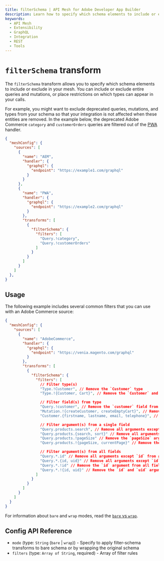 ```yaml
---
title: filterSchema | API Mesh for Adobe Developer App Builder
description: Learn how to specify which schema elements to include or exclude with the filterSchema transform.
keywords:
  - API Mesh
  - Extensibility
  - GraphQL
  - Integration
  - REST
  - Tools
---
```


# `filterSchema` transform

The `filterSchema` transform allows you to specify which schema elements to include or exclude in your mesh. You can include or exclude entire queries and mutations, or place restrictions on which types can appear in your calls.

For example, you might want to exclude deprecated queries, mutations, and types from your schema so that your integration is not affected when these entities are removed. In the example below, the deprecated Adobe Commerce `category` and `customerOrders` queries are filtered out of the [PWA](https://developer.adobe.com/commerce/pwa-studio/) handler.

```json
{
  "meshConfig": {
    "sources": [
      {
        "name": "AEM",
        "handler": {
          "graphql": {
            "endpoint": "https://example1.com/graphql"
          }
        }
      },
      {
        "name": "PWA",
        "handler": {
          "graphql": {
            "endpoint": "https://example2.com/graphql"
          }
        },
        "transforms": [
          {
            "filterSchema": {
              "filters": [
                "Query.!category",
                "Query.!customerOrders"
              ]
            }
          }
        ]
      }
    ]
  },
}
```

## Usage

The following example includes several common filters that you can use with an Adobe Commerce source:

```json
{
  "meshConfig": {
    "sources": [
      {
        "name": "AdobeCommerce",
        "handler": {
          "graphql": {
            "endpoint": "https://venia.magento.com/graphql"
          }
        },
        "transforms": [
          {
            "filterSchema": {
              "filters": [
                // Filter type(s)
                "Type.!Customer", // Remove the `Customer` type
                "Type.!{Customer, Cart}", // Remove the `Customer` and `Cart` types

                // Filter field(s) from type
                "Query.!customer", // Remove the `customer` field from the root `Query` type
                "Mutation.!{createCustomer, createEmptyCart}", // Remove the `createCustomer` and `createEmptyCart` fields from the root `Mutation` type
                "Customer.{firstname, lastname, email, telephone}", // Remove all fields except `firstname`, `lastname`, `email` and `telephone` from the Customer type

                // Filter argument(s) from a single field
                "Query.products.search", // Remove all arguments except `search` from the `products` field in the Query type
                "Query.products.{search, sort}" // Remove all arguments except `search` and `sort` from the `products` field in the Query type
                "Query.products.!pageSize" // Remove the `pageSize` argument from the `products` field in the Query type
                "Query.products.!{pageSize, currentPage}" // Remove the `pageSize` and `currentPage` arguments from the `products` field in the Query type

                // Filter argument(s) from all fields
                "Query.*.id" // Remove all arguments except `id` from all fields in the Query type
                "Query.*.{id, uid}" // Remove all arguments except `id` and `uid` from all fields in the Query type
                "Query.*.!id" // Remove the `id` argument from all fields in Query type
                "Query.*.!{id, uid}" // Remove the `id` and `uid` arguments from all fields in the Query type
              ]
            }
          }
        ]
      }
    ]
  }
}
```

<InlineAlert variant="info" slots="text"/>

For information about `bare` and `wrap` modes, read the [`bare` vs `wrap`](./bare-vs-wrap.md).

## Config API Reference

-  `mode` (type: `String` (`bare` | `wrap`)) - Specify to apply filter-schema transforms to bare schema or by wrapping the original schema
-  `filters` (type: `Array of String`, required) - Array of filter rules
